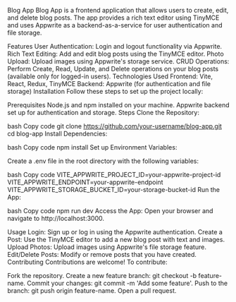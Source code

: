 Blog App
Blog App is a frontend application that allows users to create, edit, and delete blog posts. The app provides a rich text editor using TinyMCE and uses Appwrite as a backend-as-a-service for user authentication and file storage.

Features
User Authentication: Login and logout functionality via Appwrite.
Rich Text Editing: Add and edit blog posts using the TinyMCE editor.
Photo Upload: Upload images using Appwrite's storage service.
CRUD Operations: Perform Create, Read, Update, and Delete operations on your blog posts (available only for logged-in users).
Technologies Used
Frontend: Vite, React, Redux, TinyMCE
Backend: Appwrite (for authentication and file storage)
Installation
Follow these steps to set up the project locally:

Prerequisites
Node.js and npm installed on your machine.
Appwrite backend set up for authentication and storage.
Steps
Clone the Repository:

bash
Copy code
git clone https://github.com/your-username/blog-app.git
cd blog-app
Install Dependencies:

bash
Copy code
npm install
Set up Environment Variables:

Create a .env file in the root directory with the following variables:

bash
Copy code
VITE_APPWRITE_PROJECT_ID=your-appwrite-project-id
VITE_APPWRITE_ENDPOINT=your-appwrite-endpoint
VITE_APPWRITE_STORAGE_BUCKET_ID=your-storage-bucket-id
Run the App:

bash
Copy code
npm run dev
Access the App: Open your browser and navigate to http://localhost:3000.

Usage
Login: Sign up or log in using the Appwrite authentication.
Create a Post: Use the TinyMCE editor to add a new blog post with text and images.
Upload Photos: Upload images using Appwrite's file storage feature.
Edit/Delete Posts: Modify or remove posts that you have created.
Contributing
Contributions are welcome! To contribute:

Fork the repository.
Create a new feature branch: git checkout -b feature-name.
Commit your changes: git commit -m 'Add some feature'.
Push to the branch: git push origin feature-name.
Open a pull request.

